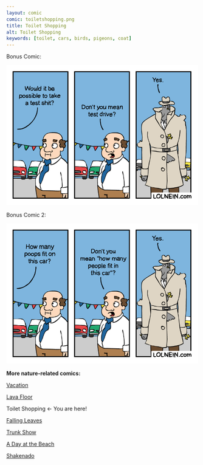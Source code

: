 ```yaml
---
layout: comic
comic: toiletshopping.png
title: Toilet Shopping
alt: Toilet Shopping
keywords: [toilet, cars, birds, pigeons, coat]
---
```


Bonus Comic:

![Toilet Shopping Bonus](/images/toiletshopping_bonus.png)

Bonus Comic 2:

![Toilet Shopping Bonus](/images/toiletshopping_bonus2.png)


__More nature-related comics:__

[Vacation](https://lolnein.com/2017/05/26/vacation/)

[Lava Floor](https://lolnein.com/2017/06/09/lavafloor/)

Toilet Shopping <- You are here!

[Falling Leaves](https://lolnein.com/2017/11/06/fallingleaves/)

[Trunk Show](https://lolnein.com/2017/12/23/trunkshow/)

[A Day at the Beach](https://lolnein.com/2019/04/11/adayatthebeach/)

[Shakenado](https://lolnein.com/2019/04/30/shakenado/)